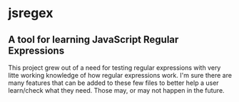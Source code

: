 # jsregex

## A tool for learning JavaScript Regular Expressions

This project grew out of a need for testing regular expressions with very litte working knowledge of how regular expressions work. I'm sure there are many features that can be added to these few files to better help a user learn/check what they need. Those may, or may not happen in the future.
